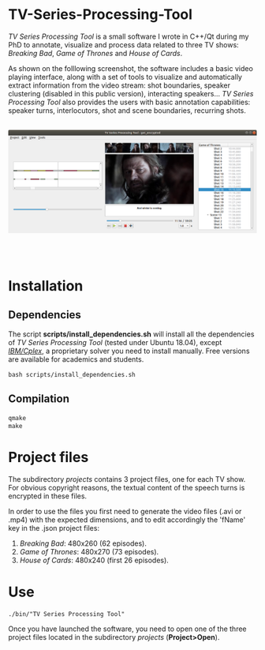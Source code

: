 # TV-Series-Processing-Tool

*TV Series Processing Tool* is a small software I wrote in C++/Qt during my PhD to annotate, visualize and process data related to three TV shows: *Breaking Bad*, *Game of Thrones* and *House of Cards*.

As shown on the folllowing screenshot, the software includes a basic video playing interface, along with a set of tools to visualize and automatically extract information from the video stream: shot boundaries, speaker clustering (disabled in this public version), interacting speakers... *TV Series Processing Tool* also provides the users with basic annotation capabilities: speaker turns, interlocutors, shot and scene boundaries, recurring shots.
<br />
<br />
<p align="center">
<img src="./pictures/screenshot.png" data-canonical-src="TV Series Processing Tool">
</p>
<br />
<br />

# Installation

## Dependencies

The script **scripts/install_dependencies.sh** will install all the dependencies of *TV Series Processing Tool* (tested under Ubuntu 18.04), except [*IBM/Cplex*](https://www.ibm.com/analytics/cplex-optimizer), a proprietary solver you need to install manually. Free versions are available for academics and students.

```
bash scripts/install_dependencies.sh
```

## Compilation

```
qmake
make
```

# Project files

The subdirectory *projects* contains 3 project files, one for each TV show. For obvious copyright reasons, the textual content of the speech turns is encrypted in these files.

In order to use the files you first need to generate the video files (.avi or .mp4) with the expected dimensions, and to edit accordingly the 'fName' key in the .json project files:

1. *Breaking Bad*: 480x260 (62 episodes).
2. *Game of Thrones*: 480x270 (73 episodes).
3. *House of Cards*: 480x240 (first 26 episodes).

# Use

```
./bin/"TV Series Processing Tool"
```

Once you have launched the software, you need to open one of the three project files located in the subdirectory *projects* (**Project>Open**).

